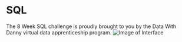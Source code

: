 # SQL
The 8 Week SQL challenge is proudly brought to you by the Data With Danny virtual data apprenticeship program.
![Image of Interface](https://github.com/mostafasamii/SQL/8-weeks-SQL-challenge/8-WeekSQLChallenge.PNG )
